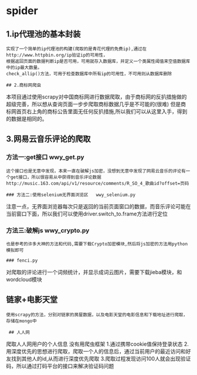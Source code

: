 # spider
## 1.ip代理池的基本封装
```
实现了一个简单的ip代理池的构建(爬取的是青花代理的免费ip),通过在http://www.httpbin.org/ip验证ip的可用性，
根据返回页面的数据判断ip是否可用，可用就存入数据库，并定义一个类属性阈值来空值数据库中的ip最大数量。
check_allip()方法，可用于检查数据库中所有ip的可用性，不可用则从数据库删除

## 2.商标网爬虫
```
本项目通过使用scrapy对中国商标网进行数据爬取，由于商标网的反扒措施做的超级完善，所以想从查询页面一步步爬取商标数据几乎是不可能的(很难)
但是商标网首页右上角的商标公告里面无任何反扒措施,所以我们可以从这里入手，得到的数据是相同的。

## 3.网易云音乐评论的爬取
### 方法一:get接口 wwy_get.py
```
这个接口也是无意中发现，本来一直在破解js加密，没想到无意中发现了网易云音乐的评论有一个get接口，所以很容易从中获得到音乐评论数据
http://music.163.com/api/v1/resource/comments/R_SO_4_歌曲id?offset=页码

### 方法二:使用selenium无界面浏览区   wwy_selenium.py
```
注意一点，无界面浏览器每次只是返回的当前页面窗口的数据，而音乐评论可能在当前窗口下面，所以我们可以使用driver.switch_to.frame方法进行定位

### 方法三:破解js  wwy_crypto.py
```
也是参考的许多大神的方法和代码,需要下载Crypto加密模块,然后将js加密的方法用python模拟即可

### fenci.py
```
对爬取的评论进行一个词频统计，并显示成词云图片，需要下载jieba模块，和wordcloud模块

## 链家+电影天堂
```
使用scrapy的方法，分别对链家的房屋数据，以及电影天堂的电影信息和下载地址进行爬取，存储在mongo中
 
 ## 人人网
 ```
 爬取人人网用户的个人信息
 没有用爬虫框架
 1.通过携带cookie值保持登录状态
 2.用深度优先的思想进行爬取，爬取一个人的信息后，通过当前用户的最近访问和好友找到其他人的id,从而进行深度优先爬取
 3.爬取过程发现访问100人就会出现验证码，所以通过打码平台的接口来解决验证码问题
 

